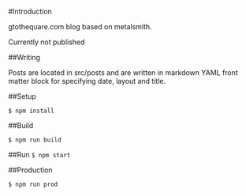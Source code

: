 #Introduction

gtothequare.com blog based on metalsmith.

Currently not published

##Writing

Posts are located in src/posts and are written in markdown  YAML front matter block for specifying date,
layout and title.

##Setup

`$ npm install`

##Build

`$ npm run build`

##Run
`$ npm start`

##Production

`$ npm run prod`
